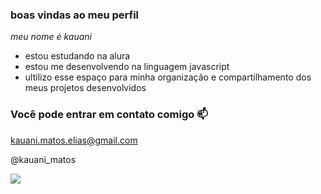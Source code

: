 ### boas vindas ao meu perfil

*meu nome é kauani*

- estou estudando na alura
- estou me desenvolvendo na linguagem javascript
- ultilizo esse espaço para minha organização e compartilhamento dos meus projetos desenvolvidos

### Você pode entrar em contato comigo 📫

kauani.matos.elias@gmail.com

@kauani_matos


![](https://tenor.com/q0nGvbH4qNK.gif)
